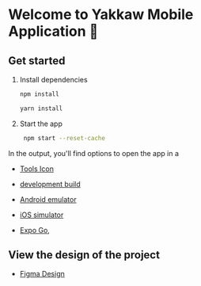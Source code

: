 # Welcome to Yakkaw Mobile Application 👋

## Get started

1. Install dependencies

   ```bash
   npm install
   ```

   ```bash
   yarn install
   ```

2. Start the app

   ```bash
    npm start --reset-cache
   ```


In the output, you'll find options to open the app in a

- [Tools Icon](https://icons.expo.fyi/Index)

- [development build](https://docs.expo.dev/develop/development-builds/introduction/)
- [Android emulator](https://docs.expo.dev/workflow/android-studio-emulator/)
- [iOS simulator](https://docs.expo.dev/workflow/ios-simulator/)
- [Expo Go](https://expo.dev/go),


## View the design of the project

- [Figma Design](https://www.figma.com/design/bzvfEHdMxROC52XllYWdpb/Yakkaw-Mobile-Application-Figma?node-id=0-1&t=VdiDb9LQvV52zKKk-1)


